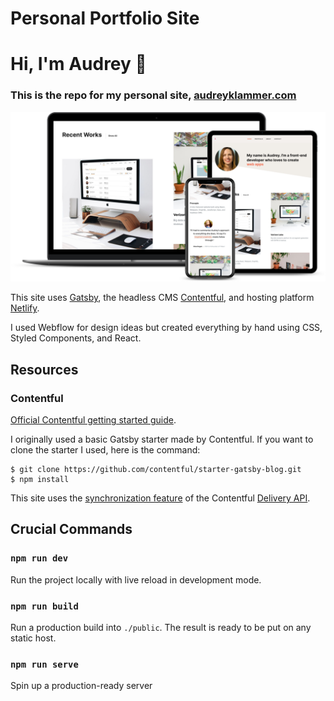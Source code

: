 # Personal Portfolio Site

# Hi, I'm Audrey 👋

### This is the repo for my personal site, [audreyklammer.com](https://www.audreyklammer.com)

![App Screenshot](./smartmockups_lhh8ewnl.png)

This site uses [Gatsby](http://gatsbyjs.com/), the headless CMS [Contentful](https://www.contentful.com), and hosting
platform
[Netlify](https://www.netlify.com/).

I used Webflow for design ideas but created everything by hand using CSS, Styled Components, and React.

## Resources

### Contentful

[Official Contentful getting started guide](https://www.contentful.com/developers/docs/tutorials/general/get-started/).

I originally used a basic Gatsby starter made by Contentful.
If you want to clone the starter I used, here is the command:

```
$ git clone https://github.com/contentful/starter-gatsby-blog.git
$ npm install
```

This site uses
the [synchronization feature](https://www.contentful.com/developers/docs/references/content-delivery-api/#/reference/synchronization)
of the Contentful [Delivery API](https://www.contentful.com/developers/docs/references/content-delivery-api/).

## Crucial Commands

### `npm run dev`

Run the project locally with live reload in development mode.

### `npm run build`

Run a production build into `./public`. The result is ready to be put on any static host.

### `npm run serve`

Spin up a production-ready server

